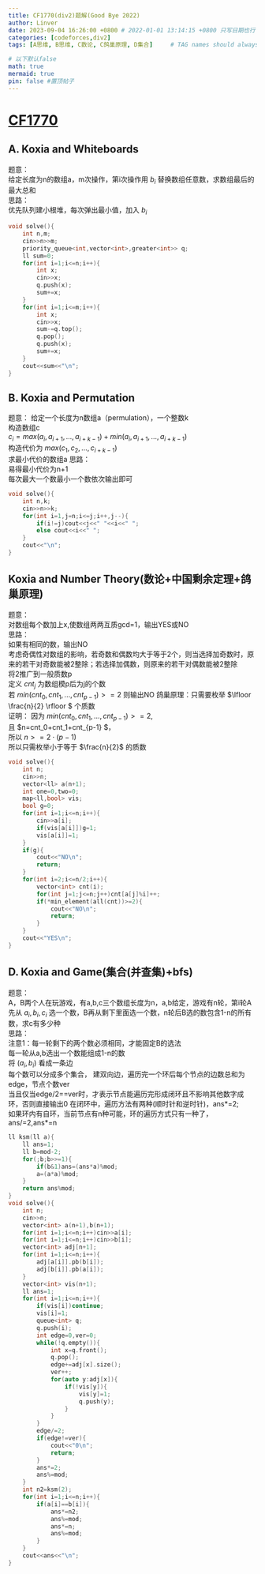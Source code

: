 ```yaml
---
title: CF1770(div2)题解(Good Bye 2022)
author: Linver
date: 2023-09-04 16:26:00 +0800 # 2022-01-01 13:14:15 +0800 只写日期也行；不写秒也行；这样也行 2022-03-09T00:55:42+08:00
categories: [codeforces,div2]
tags: [A思维, B思维, C数论, C鸽巢原理, D集合]     # TAG names should always be lowercase

# 以下默认false
math: true
mermaid: true
pin: false #置顶帖子
---
```

# [CF1770](https://codeforces.com/contest/1770)
## A. Koxia and Whiteboards
题意：  
给定长度为n的数组a，m次操作，第i次操作用 $b_i$ 替换数组任意数，求数组最后的最大总和  
思路：  
优先队列建小根堆，每次弹出最小值，加入 $b_i$
```c++
void solve(){
	int n,m;
	cin>>n>>m;
	priority_queue<int,vector<int>,greater<int>> q;
	ll sum=0;
	for(int i=1;i<=n;i++){
		int x;
		cin>>x;
		q.push(x);
		sum+=x;
	}
	for(int i=1;i<=m;i++){
		int x;
		cin>>x;
		sum-=q.top();
		q.pop();
		q.push(x);
		sum+=x;
	}
	cout<<sum<<"\n";
}
```
## B. Koxia and Permutation
题意： 
给定一个长度为n数组a（permulation），一个整数k  
构造数组c  
$c_i=max(a_i,a_{i+1},...,a_{i+k-1})+min(a_i,a_{i+1},...,a_{i+k-1})$  
构造代价为 $max(c_1,c_2,...,c_{i+k-1})$  
求最小代价的数组a
思路：  
易得最小代价为n+1  
每次最大一个数最小一个数依次输出即可  
```c++
void solve(){
	int n,k;
	cin>>n>>k;
	for(int i=1,j=n;i<=j;i++,j--){
		if(i!=j)cout<<j<<" "<<i<<" ";
		else cout<<i<<" ";
	}
	cout<<"\n";
}
```
## Koxia and Number Theory(数论+中国剩余定理+鸽巢原理)
题意：  
对数组每个数加上x,使数组两两互质gcd=1，输出YES或NO  
思路：  
如果有相同的数，输出NO  
考虑奇偶性对数组的影响，若奇数和偶数均大于等于2个，则当选择加奇数时，原来的若干对奇数能被2整除；若选择加偶数，则原来的若干对偶数能被2整除  
将2推广到一般质数p  
定义 $cnt_j$ 为数组模p后为j的个数  
若 $min(cnt_0,cnt_1,...,cnt_{p-1})>=2$ 则输出NO
鸽巢原理：只需要枚举 $\lfloor \frac{n}{2} \rfloor $ 个质数  
证明： 因为 $min(cnt_0,cnt_1,...,cnt_{p-1})>=2$,  
且 $n=cnt_0+cnt_1+cnt_{p-1} $，  
所以 $n>=2 \cdot (p-1)$  
所以只需枚举小于等于 $\frac{n}{2}$ 的质数
```c++
void solve(){
	int n;
	cin>>n;
	vector<ll> a(n+1);
	int one=0,two=0;
	map<ll,bool> vis;
	bool g=0;
	for(int i=1;i<=n;i++){
		cin>>a[i];
		if(vis[a[i]])g=1;
		vis[a[i]]=1;
	}
	if(g){
		cout<<"NO\n";
		return;
	}
	for(int i=2;i<=n/2;i++){
		vector<int> cnt(i);
		for(int j=1;j<=n;j++)cnt[a[j]%i]++;
		if(*min_element(all(cnt))>=2){
			cout<<"NO\n";
			return;
		}
	}
	cout<<"YES\n";
}

```
## D. Koxia and Game(集合(并查集)+bfs)
题意：  
A，B两个人在玩游戏，有a,b,c三个数组长度为n，a,b给定，游戏有n轮，第i轮A先从 $a_i,b_i,c_i$ 选一个数，B再从剩下里面选一个数，n轮后B选的数包含1-n的所有数，求c有多少种  
思路：  
注意1：每一轮剩下的两个数必须相同，才能固定B的选法  
每一轮从a,b选出一个数能组成1-n的数  
将 $(a_i,b_i)$ 看成一条边  
每个数可以分成多个集合，
建双向边，遍历完一个环后每个节点的边数总和为edge，节点个数ver  
当且仅当edge/2==ver时，才表示节点能遍历完形成闭环且不影响其他数字成环，否则直接输出0
在闭环中，遍历方法有两种(顺时针和逆时针)，ans*=2;  
如果环内有自环，当前节点有n种可能，环的遍历方式只有一种了，ans/=2,ans*=n
```c++
ll ksm(ll a){
	ll ans=1;
	ll b=mod-2;
	for(;b;b>>=1){
		if(b&1)ans=(ans*a)%mod;
		a=(a*a)%mod;
	}
	return ans%mod;
}
void solve(){
	int n;
	cin>>n;
	vector<int> a(n+1),b(n+1);
	for(int i=1;i<=n;i++)cin>>a[i];
	for(int i=1;i<=n;i++)cin>>b[i];
	vector<int> adj[n+1];
	for(int i=1;i<=n;i++){
		adj[a[i]].pb(b[i]);
		adj[b[i]].pb(a[i]);
	}
	vector<int> vis(n+1);
	ll ans=1;
	for(int i=1;i<=n;i++){
		if(vis[i])continue;
		vis[i]=1;
		queue<int> q;
		q.push(i);
		int edge=0,ver=0;
		while(!q.empty()){
			int x=q.front();
			q.pop();
			edge+=adj[x].size();
			ver++;
			for(auto y:adj[x]){
				if(!vis[y]){
					vis[y]=1;
					q.push(y);
				}
			}
		}
		edge/=2;
		if(edge!=ver){
			cout<<"0\n";
			return;
		}
		ans*=2;
		ans%=mod;
	}
	int n2=ksm(2);
	for(int i=1;i<=n;i++){
		if(a[i]==b[i]){
			ans*=n2;
			ans%=mod;
			ans*=n;
			ans%=mod;
		}
	}
	cout<<ans<<"\n";
}
```


